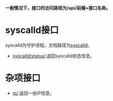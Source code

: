 **一般情况下，接口的访问路径为/api/前缀+接口名称。**

# syscalld接口

syscalld为守护进程，文档路径为<a href="api/syscalld/">syscalld</a>。

- <a href="api/syscalld/status/">syscalld/status/</a>:返回syscalld状态信息。
# 杂项接口

- <a href="api/ip">ip/</a>:返回一些IP信息。

